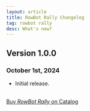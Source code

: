 ```yaml
---
layout: article
title: RowBot Rally Changelog
tag: rowbot rally
desc: What's new?
---
```

## Version 1.0.0
### October 1st, 2024

- Initial release.

<br>
<a href="https://play.date/games/rowbot-rally" class="button">Buy <i>RowBot Rally</i> on Catalog</a>